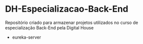 # DH-Especializacao-Back-End

Repositório criado para armazenar projetos utilizados no curso de especialização Back-End pela Digital House

- eureka-server
